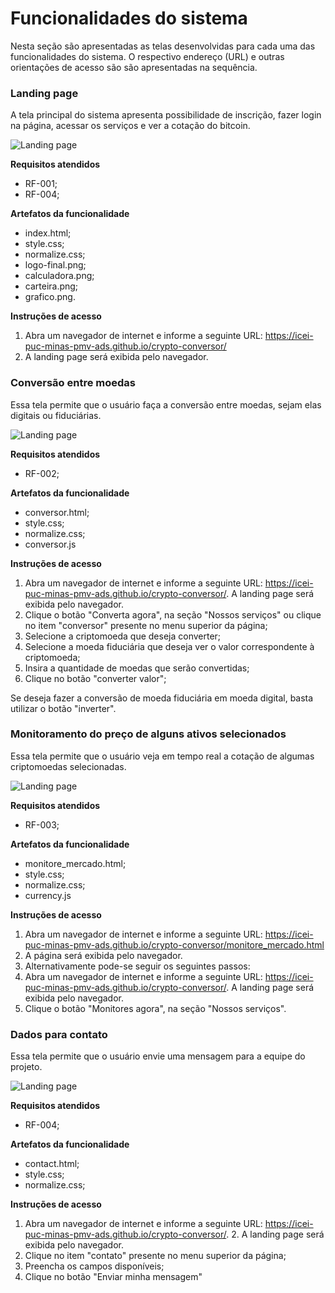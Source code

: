 # Funcionalidades do sistema

Nesta seção são apresentadas as telas desenvolvidas para cada uma das funcionalidades do sistema. O respectivo endereço (URL) e outras orientações de acesso são são apresentadas na sequência.

### Landing page

A tela principal do sistema apresenta possibilidade de inscrição, fazer login na página, acessar os serviços e ver a cotação do bitcoin.

![Landing page](img/tela_main.png)

__Requisitos atendidos__
* RF-001;
* RF-004;

__Artefatos da funcionalidade__
* index.html;
* style.css;
* normalize.css;
* logo-final.png;
* calculadora.png;
* carteira.png;
* grafico.png.

__Instruções de acesso__

1. Abra um navegador de internet e informe a seguinte URL: https://icei-puc-minas-pmv-ads.github.io/crypto-conversor/
2. A landing page será exibida pelo navegador.

### Conversão entre moedas

Essa tela permite que o usuário faça a conversão entre moedas, sejam elas digitais ou fiduciárias.

![Landing page](img/tela_conversao.png)

__Requisitos atendidos__
* RF-002;

__Artefatos da funcionalidade__
* conversor.html;
* style.css;
* normalize.css;
* conversor.js

__Instruções de acesso__

1. Abra um navegador de internet e informe a seguinte URL: https://icei-puc-minas-pmv-ads.github.io/crypto-conversor/. A landing page será exibida pelo navegador.
2. Clique o botão "Converta agora", na seção "Nossos serviços" ou clique no item "conversor" presente no menu superior da página;
3. Selecione a criptomoeda que deseja converter;
4. Selecione a moeda fiduciária que deseja ver o valor correspondente à criptomoeda;
5. Insira a quantidade de moedas que serão convertidas;
6. Clique no botão "converter valor";

Se deseja fazer a conversão de moeda fiduciária em moeda digital, basta utilizar o botão "inverter".

### Monitoramento do preço de alguns ativos selecionados

Essa tela permite que o usuário veja em tempo real a cotação de algumas criptomoedas selecionadas.

![Landing page](img/tela_cotacoes.png)

__Requisitos atendidos__
* RF-003;

__Artefatos da funcionalidade__
* monitore_mercado.html;
* style.css;
* normalize.css;
* currency.js

__Instruções de acesso__

1. Abra um navegador de internet e informe a seguinte URL: https://icei-puc-minas-pmv-ads.github.io/crypto-conversor/monitore_mercado.html
2. A página será exibida pelo navegador.
3. Alternativamente pode-se seguir os seguintes passos:
4. Abra um navegador de internet e informe a seguinte URL: https://icei-puc-minas-pmv-ads.github.io/crypto-conversor/. A landing page será exibida pelo navegador.
5. Clique o botão "Monitores agora", na seção "Nossos serviços".



### Dados para contato

Essa tela permite que o usuário envie uma mensagem para a equipe do projeto.

![Landing page](img/tela_contato.png)

__Requisitos atendidos__
* RF-004;

__Artefatos da funcionalidade__
* contact.html;
* style.css;
* normalize.css;


__Instruções de acesso__

1. Abra um navegador de internet e informe a seguinte URL: https://icei-puc-minas-pmv-ads.github.io/crypto-conversor/. 2. A landing page será exibida pelo navegador.
2. Clique no item "contato" presente no menu superior da página;
3. Preencha os campos disponíveis;
4. Clique no botão "Enviar minha mensagem"

